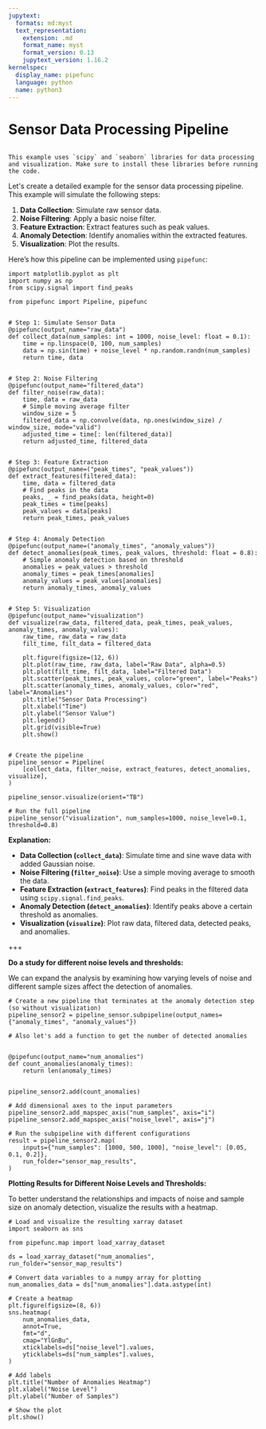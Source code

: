 ```yaml
---
jupytext:
  formats: md:myst
  text_representation:
    extension: .md
    format_name: myst
    format_version: 0.13
    jupytext_version: 1.16.2
kernelspec:
  display_name: pipefunc
  language: python
  name: python3
---
```


# Sensor Data Processing Pipeline

```{uvtip}
```

```{note}
This example uses `scipy` and `seaborn` libraries for data processing and visualization. Make sure to install these libraries before running the code.
```

Let's create a detailed example for the sensor data processing pipeline. This example will simulate the following steps:

1. **Data Collection**: Simulate raw sensor data.
2. **Noise Filtering**: Apply a basic noise filter.
3. **Feature Extraction**: Extract features such as peak values.
4. **Anomaly Detection**: Identify anomalies within the extracted features.
5. **Visualization**: Plot the results.

Here’s how this pipeline can be implemented using `pipefunc`:

```{code-cell} ipython3
import matplotlib.pyplot as plt
import numpy as np
from scipy.signal import find_peaks

from pipefunc import Pipeline, pipefunc


# Step 1: Simulate Sensor Data
@pipefunc(output_name="raw_data")
def collect_data(num_samples: int = 1000, noise_level: float = 0.1):
    time = np.linspace(0, 100, num_samples)
    data = np.sin(time) + noise_level * np.random.randn(num_samples)
    return time, data


# Step 2: Noise Filtering
@pipefunc(output_name="filtered_data")
def filter_noise(raw_data):
    time, data = raw_data
    # Simple moving average filter
    window_size = 5
    filtered_data = np.convolve(data, np.ones(window_size) / window_size, mode="valid")
    adjusted_time = time[: len(filtered_data)]
    return adjusted_time, filtered_data


# Step 3: Feature Extraction
@pipefunc(output_name=("peak_times", "peak_values"))
def extract_features(filtered_data):
    time, data = filtered_data
    # Find peaks in the data
    peaks, _ = find_peaks(data, height=0)
    peak_times = time[peaks]
    peak_values = data[peaks]
    return peak_times, peak_values


# Step 4: Anomaly Detection
@pipefunc(output_name=("anomaly_times", "anomaly_values"))
def detect_anomalies(peak_times, peak_values, threshold: float = 0.8):
    # Simple anomaly detection based on threshold
    anomalies = peak_values > threshold
    anomaly_times = peak_times[anomalies]
    anomaly_values = peak_values[anomalies]
    return anomaly_times, anomaly_values


# Step 5: Visualization
@pipefunc(output_name="visualization")
def visualize(raw_data, filtered_data, peak_times, peak_values, anomaly_times, anomaly_values):
    raw_time, raw_data = raw_data
    filt_time, filt_data = filtered_data

    plt.figure(figsize=(12, 6))
    plt.plot(raw_time, raw_data, label="Raw Data", alpha=0.5)
    plt.plot(filt_time, filt_data, label="Filtered Data")
    plt.scatter(peak_times, peak_values, color="green", label="Peaks")
    plt.scatter(anomaly_times, anomaly_values, color="red", label="Anomalies")
    plt.title("Sensor Data Processing")
    plt.xlabel("Time")
    plt.ylabel("Sensor Value")
    plt.legend()
    plt.grid(visible=True)
    plt.show()


# Create the pipeline
pipeline_sensor = Pipeline(
    [collect_data, filter_noise, extract_features, detect_anomalies, visualize],
)

pipeline_sensor.visualize(orient="TB")
```

```{code-cell} ipython3
# Run the full pipeline
pipeline_sensor("visualization", num_samples=1000, noise_level=0.1, threshold=0.8)
```

**Explanation:**

- **Data Collection (`collect_data`)**: Simulate time and sine wave data with added Gaussian noise.
- **Noise Filtering (`filter_noise`)**: Use a simple moving average to smooth the data.
- **Feature Extraction (`extract_features`)**: Find peaks in the filtered data using `scipy.signal.find_peaks`.
- **Anomaly Detection (`detect_anomalies`)**: Identify peaks above a certain threshold as anomalies.
- **Visualization (`visualize`)**: Plot raw data, filtered data, detected peaks, and anomalies.

+++

**Do a study for different noise levels and thresholds:**

We can expand the analysis by examining how varying levels of noise and different sample sizes affect the detection of anomalies.

```{code-cell} ipython3
# Create a new pipeline that terminates at the anomaly detection step (so without visualization)
pipeline_sensor2 = pipeline_sensor.subpipeline(output_names={"anomaly_times", "anomaly_values"})

# Also let's add a function to get the number of detected anomalies


@pipefunc(output_name="num_anomalies")
def count_anomalies(anomaly_times):
    return len(anomaly_times)


pipeline_sensor2.add(count_anomalies)

# Add dimensional axes to the input parameters
pipeline_sensor2.add_mapspec_axis("num_samples", axis="i")
pipeline_sensor2.add_mapspec_axis("noise_level", axis="j")

# Run the subpipeline with different configurations
result = pipeline_sensor2.map(
    inputs={"num_samples": [1000, 500, 1000], "noise_level": [0.05, 0.1, 0.2]},
    run_folder="sensor_map_results",
)
```

**Plotting Results for Different Noise Levels and Thresholds:**

To better understand the relationships and impacts of noise and sample size on anomaly detection, visualize the results with a heatmap.

```{code-cell} ipython3
# Load and visualize the resulting xarray dataset
import seaborn as sns

from pipefunc.map import load_xarray_dataset

ds = load_xarray_dataset("num_anomalies", run_folder="sensor_map_results")

# Convert data variables to a numpy array for plotting
num_anomalies_data = ds["num_anomalies"].data.astype(int)

# Create a heatmap
plt.figure(figsize=(8, 6))
sns.heatmap(
    num_anomalies_data,
    annot=True,
    fmt="d",
    cmap="YlGnBu",
    xticklabels=ds["noise_level"].values,
    yticklabels=ds["num_samples"].values,
)

# Add labels
plt.title("Number of Anomalies Heatmap")
plt.xlabel("Noise Level")
plt.ylabel("Number of Samples")

# Show the plot
plt.show()
```
